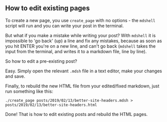 ## How to edit existing pages

To create a new page, you use `create_page` with no options - the `mdshell` script will run and you can write your post in the terminal.

But what if you make a mistake while writing your post? With `mdshell` it is impossible to 'go back' (up) a line and fix any mistakes, because as soon as you hit ENTER you're on a new line, and can't go back (`mdshell` takes the input from the terminal, and writes it to a markdown file, line by line).

So how to edit a pre-existing post?

Easy. Simply open the relevant `.mdsh` file in a text editor, make your changes and save.

Finally, to rebuild the new HTML file from your edited/fixed markdown, just run something like this:

```
./create_page posts/2019/02/13/better-site-headers.mdsh > posts/2019/02/13/better-site-headers.html
```

Done! That is how to edit existing posts and rebuild the HTML pages.
